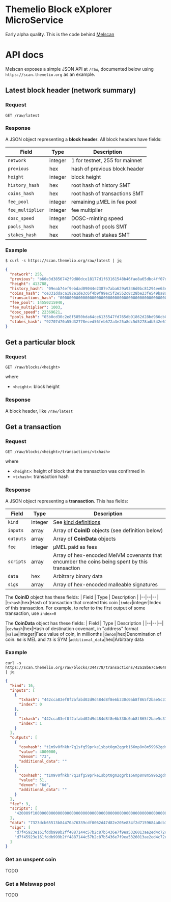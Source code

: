 # Themelio Block eXplorer MicroService

Early alpha quality. This is the code behind [Melscan](https://scan.themelio.org)

# API docs

Melscan exposes a simple JSON API at `/raw`, documented below using `https://scan.themelio.org` as an example.

## Latest block header (network summary)

### Request

```
GET /raw/latest
```

### Response

A JSON object representing a **block header**. All block headers have fields:

| Field            | Type    | Description                    |
| ---------------- | ------- | ------------------------------ |
| `network`        | integer | 1 for testnet, 255 for mainnet |
| `previous`       | hex     | hash of previous block header  |
| `height`         | integer | block height                   |
| `history_hash`   | hex     | root hash of history SMT       |
| `coins_hash`     | hex     | root hash of transactions SMT  |
| `fee_pool`       | integer | remaining µMEL in fee pool     |
| `fee_multiplier` | integer | fee multiplier                 |
| `dosc_speed`     | integer | DOSC-minting speed             |
| `pools_hash`     | hex     | root hash of pools SMT         |
| `stakes_hash`    | hex     | root hash of stakes SMT        |

### Example

```
$ curl -s https://scan.themelio.org/raw/latest | jq
```

```json
{
  "network": 255,
  "previous": "b60e3d3856742f9d80dce18177d1f63161548b46fae8a65dbc4ff07d61bf011a",
  "height": 413788,
  "history_hash": "09eab74ef9ebdad09044e2387e7aba629a9346d0bc81294ee63e727e4117b9af",
  "coins_hash": "ce331ddaca192e1de3c6f4b9f99ec5f2e552c8c28be23fe549ba8ada09a21af0",
  "transactions_hash": "0000000000000000000000000000000000000000000000000000000000000000",
  "fee_pool": 14550215940,
  "fee_multiplier": 1003,
  "dosc_speed": 22369621,
  "pools_hash": "05b0cd30c2e8f5850bda64ce6135547fd765db91862d28bd986cb001e871fa0e",
  "stakes_hash": "92707d70a55d32778eced56feb672a3e25a8dc5d5278adb542e61edd2f2d3f44"
}
```

## Get a particular block

### Request

```
GET /raw/blocks/<height>
```

where

- `<height>`: block height

### Response

A block header, like `/raw/latest`

## Get a transaction

### Request

```
GET /raw/blocks/<height>/transactions/<txhash>
```

where

- `<height>`: height of block that the transaction was confirmed in
- `<txhash>`: transaction hash

### Response

A JSON object representing a **transaction**. This has fields:

| Field     | Type    | Description                                                                                                                               |
| --------- | ------- | ----------------------------------------------------------------------------------------------------------------------------------------- |
| `kind`    | integer | See [kind definitions](https://github.com/themeliolabs/themelio-stf/blob/1d7b711f1c0aeb6813b7e87f3391dd67960427d8/src/transaction.rs#L36) |
| `inputs`  | array   | Array of **CoinID** objects (see definition below)                                                                                        |
| `outputs` | array   | Array of **CoinData** objects                                                                                                             |
| `fee`     | integer | µMEL paid as fees                                                                                                                         |
| `scripts` | array   | Array of hex-encoded MelVM covenants that encumber the coins being spent by this transaction                                              |
| `data`    | hex     | Arbitrary binary data                                                                                                                     |
| `sigs`    | array   | Array of hex-encoded malleable signatures                                                                                                 |

The **CoinID** object has these fields:
| Field | Type | Description |
|--|--|--|
|`txhash`|hex|Hash of transaction that created this coin
|`index`|integer|Index of this transaction. For example, to refer to the first output of some transaction, use `index=0`

The **CoinData** object has these fields:
| Field | Type | Description |
|--|--|--|
|`covhash`|hex|Hash of destination covenant, in "address" format
|`value`|integer|Face value of coin, in millionths
|`denom`|hex|Denomination of coin. `6d` is MEL and `73` is SYM
|`additional_data`|hex|Arbitrary data

### Example

```
curl -s https://scan.themelio.org/raw/blocks/344778/transactions/42a18b67ca46486067662554fcb5dd8ccea6405cabe3268827ef8679f826f868 | jq
```

```json
{
  "kind": 16,
  "inputs": [
    {
      "txhash": "442cca83ef8f2afabd02d9d484d8f8e6b330c0ab8f865f2bae5c31d6892a28d1",
      "index": 0
    },
    {
      "txhash": "442cca83ef8f2afabd02d9d484d8f8e6b330c0ab8f865f2bae5c31d6892a28d1",
      "index": 1
    }
  ],
  "outputs": [
    {
      "covhash": "t1m9v0fhkbr7q1sfg59prke1sbpt0gm2qgrb166mp8n8m59962gdm0",
      "value": 4000000,
      "denom": "73",
      "additional_data": ""
    },
    {
      "covhash": "t1m9v0fhkbr7q1sfg59prke1sbpt0gm2qgrb166mp8n8m59962gdm0",
      "value": 51,
      "denom": "6d",
      "additional_data": ""
    }
  ],
  "fee": 9,
  "scripts": [
    "420009f100000000000000000000000000000000000000000000000000000000000000064200005050f020e14baf3290821fd234d5b4e15fe7fa04dc1fda7a4ab64e58839e35e69b56d8fe420001320020"
  ],
  "data": "7323dcb65513b84470a76339cdf0062d47d82e205e834f2d7159684a0cb3b5ba0204fc00093d00",
  "sigs": [
    "d7f45923e161fddb999b2ff4887144c57b2c87b5436e7f9ea5326013ae2ed4c72c103fed232af0d7f62aaffeb0008a11d49dfdd59013e66fb9eb1e6ffe05bd04",
    "d7f45923e161fddb999b2ff4887144c57b2c87b5436e7f9ea5326013ae2ed4c72c103fed232af0d7f62aaffeb0008a11d49dfdd59013e66fb9eb1e6ffe05bd04"
  ]
}
```

### Get an unspent coin

TODO

### Get a Melswap pool

TODO
